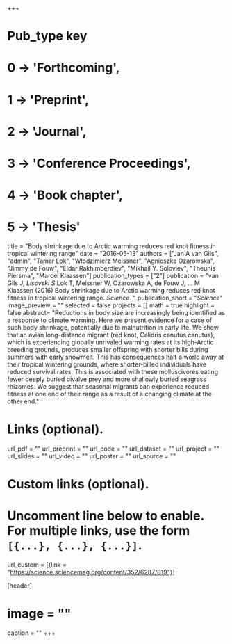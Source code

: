 +++
# Pub_type key
# 0 -> 'Forthcoming',
# 1 -> 'Preprint',
# 2 -> 'Journal',
# 3 -> 'Conference Proceedings',
# 4 -> 'Book chapter',
# 5 -> 'Thesis'
  
title = "Body shrinkage due to Arctic warming reduces red knot fitness in tropical wintering range"
date = "2016-05-13"
authors = ["Jan A van Gils", "admin", "Tamar Lok", "Włodzimierz Meissner", "Agnieszka Ożarowska", "Jimmy de Fouw", "Eldar Rakhimberdiev", "Mikhail Y. Soloviev", "Theunis Piersma", "Marcel Klaassen"]
publication_types = ["2"]
publication = "van Gils J, *Lisovski S* Lok T, Meissner W, Ożarowska A, de Fouw J, ... M Klaassen (2016) Body shrinkage due to Arctic warming reduces red knot fitness in tropical wintering range. _Science_. "
publication_short = "_Science_"
image_preview = ""
selected = false
projects = []
math = true
highlight = false
abstract= "Reductions in body size are increasingly being identified as a response to climate warming. Here we present evidence for a case of such body shrinkage, potentially due to malnutrition in early life. We show that an avian long-distance migrant (red knot, Calidris canutus canutus), which is experiencing globally unrivaled warming rates at its high-Arctic breeding grounds, produces smaller offspring with shorter bills during summers with early snowmelt. This has consequences half a world away at their tropical wintering grounds, where shorter-billed individuals have reduced survival rates. This is associated with these molluscivores eating fewer deeply buried bivalve prey and more shallowly buried seagrass rhizomes. We suggest that seasonal migrants can experience reduced fitness at one end of their range as a result of a changing climate at the other end."
  
# Links (optional).
url_pdf = ""
url_preprint = ""
url_code = ""
url_dataset = ""
url_project = ""
url_slides = ""
url_video = ""
url_poster = ""
url_source = ""
  
# Custom links (optional).
#   Uncomment line below to enable. For multiple links, use the form `[{...}, {...}, {...}]`.
url_custom = [{link = "https://science.sciencemag.org/content/352/6287/819"}]
  
[header]
# image = ""
caption = ""
+++